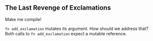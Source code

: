 ## The Last Revenge of Exclamations

Make me compile!

<div class="hint">
<code>fn add_exclamation</code> mutates its argument. How should we address that?
</div>

<div class="hint">
Both calls to <code>fn add_exclamation</code> expect a mutable reference.
</div>